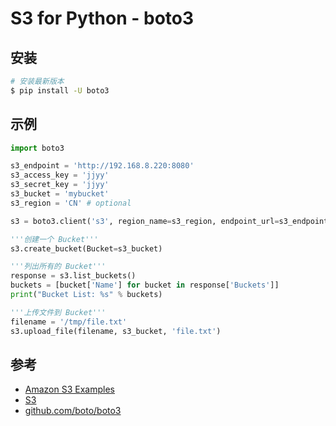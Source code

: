 # S3 for Python - boto3

## 安装

```sh
# 安装最新版本
$ pip install -U boto3
```

## 示例

```python
import boto3

s3_endpoint = 'http://192.168.8.220:8080'
s3_access_key = 'jjyy'
s3_secret_key = 'jjyy'
s3_bucket = 'mybucket'
s3_region = 'CN' # optional

s3 = boto3.client('s3', region_name=s3_region, endpoint_url=s3_endpoint, aws_access_key_id=s3_access_key, aws_secret_access_key=s3_secret_key)

'''创建一个 Bucket'''
s3.create_bucket(Bucket=s3_bucket)

'''列出所有的 Bucket'''
response = s3.list_buckets()
buckets = [bucket['Name'] for bucket in response['Buckets']]
print("Bucket List: %s" % buckets)

'''上传文件到 Bucket'''
filename = '/tmp/file.txt'
s3.upload_file(filename, s3_bucket, 'file.txt')
```

## 参考

* [Amazon S3 Examples](https://boto3.readthedocs.io/en/latest/guide/examples.html)
* [S3](https://boto3.readthedocs.io/en/stable/reference/services/s3.html)
* [github.com/boto/boto3](https://github.com/boto/boto3)
